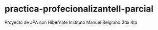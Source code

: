 # practica-profecionalizanteII-parcial
Proyecto de JPA con Hibernate Instituto Manuel Belgrano 2da 4ta
